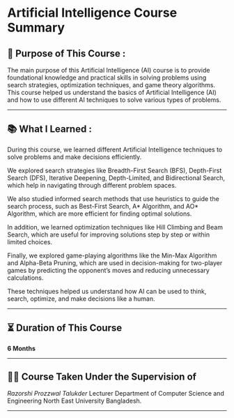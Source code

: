 # Artificial Intelligence Course Summary


## 📘 Purpose of This Course :
The main purpose of this Artificial Intelligence (AI) course is to provide foundational knowledge and practical skills in solving problems using search strategies, optimization techniques, and game theory algorithms. This course helped us understand the basics of Artificial Intelligence (AI) and how to use different AI techniques to solve various types of problems.

---

## 📚 What I Learned :
During this course, we learned different Artificial Intelligence techniques to solve problems and make decisions efficiently.

We explored search strategies like Breadth-First Search (BFS), Depth-First Search (DFS), Iterative Deepening, Depth-Limited, and Bidirectional Search, which help in navigating through different problem spaces.

We also studied informed search methods that use heuristics to guide the search process, such as Best-First Search, A* Algorithm, and AO* Algorithm, which are more efficient for finding optimal solutions.

In addition, we learned optimization techniques like Hill Climbing and Beam Search, which are useful for improving solutions step by step or within limited choices.

Finally, we explored game-playing algorithms like the Min-Max Algorithm and Alpha-Beta Pruning, which are used in decision-making for two-player games by predicting the opponent’s moves and reducing unnecessary calculations.

These techniques helped us understand how AI can be used to think, search, optimize, and make decisions like a human.

---

## ⏳ Duration of This Course

**6 Months**

---

## 👨‍🏫 Course Taken Under the Supervision of

*Razorshi Prozzwal Talukder*
Lecturer
Department of Computer Science and Engineering
North East University Bangladesh.

---
